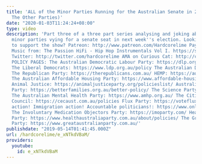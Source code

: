 ```yaml
---
title: 'ALL of the Minor Parties Running for the Australian Senate in 2019 (Part 3:
  The Other Parties)'
date: "2020-01-03T11:24:24+08:00"
type: video
description: 'Part three of a three part series analysing and joking about the many
  minor parties vying for a senate seat in next week''s election. Looking for a way
  to support the show? Patreon: http://www.patreon.com/Hardcorelime Paypal: http://paypal.me/hardcorelime
  Music from: The Passion HiFi - Hip Hop Instrumentals Vol I. https://soundcloud.com/thepassionhifi/sets/the-passion-hifi-hip-hop
  Twitter: http://twitter.com/hardcorelime AMA on Curious Cat: http://curiouscat.me/hardcorelime
  POLICY PAGES: The Australian Democratic Labour Party: https://dlp.org.au/policies/
  The Liberal Democrats: https://www.ldp.org.au/policy The Australian Democrats: https://www.australian-democrats.org.au/policy/
  The Republican Party: https://therepublicans.com.au/ HEMP: https://australianhempparty.com/about/policies
  The Australian Affordable Housing Party: https://www.affordable-housing-party.org/policies
  Animal Justice: https://animaljusticeparty.org/policieslist/ Australian Better Families
  Party: https://betterfamilies.org.au/better-policy/ The Science Party: https://www.scienceparty.org.au/federal_policy
  The Australian Mental Health Party: https://www.amhp.org.au/ The Citizens Electoral
  Council: https://cecaust.com.au/policies Flux Party: https://voteflux.org/ Climate
  action! Immigration action! Accountable politicians!: https://www.onlinedirectdemocracy.org/
  The Involuntary Medication Objectors Party: https://imoparty.com/ Health Australia
  Party: https://www.healthaustraliaparty.com.au/about/policies/ The Great Australia
  Party: https://www.greataustralianparty.com.au/'
publishdate: "2019-05-14T01:41:45.000Z"
url: /hardcorelime/e_xNTkdVBaM/
providers:
  youtube:
    id: e_xNTkdVBaM
---
```

